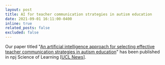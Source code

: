 ```yaml
---
layout: post
title: AI for teacher communication strategies in autism education
date: 2021-09-01 16:11:00-0400
inline: true
related_posts: false
excluded: false
---
```


Our paper titled "<a href="https://www.nature.com/articles/s41539-021-00102-x">An artificial intelligence approach for selecting effective teacher communication strategies in autism education</a>" has been published in npj Science of Learning [<a href="https://www.ucl.ac.uk/news/2021/dec/opinion-what-ai-tells-us-about-communicating-children">UCL News</a>].